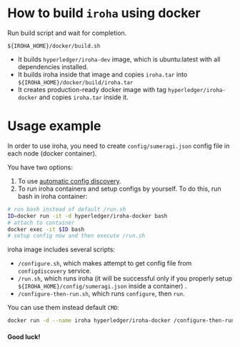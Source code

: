 # How to build `iroha` using docker

Run build script and wait for completion. 
```
${IROHA_HOME}/docker/build.sh
``` 

 - It builds `hyperledger/iroha-dev` image, which is ubuntu:latest with all dependencies installed.
 - It builds iroha inside that image and copies `iroha.tar` into `${IROHA_HOME}/docker/build/iroha.tar`
 - It creates production-ready docker image with tag `hyperledger/iroha-docker` and copies `iroha.tar` inside it.


# Usage example

In order to use iroha, you need to create `config/sumeragi.json` config file in each node (docker container). 

You have two options:

 1. To use [automatic config discovery](./config-discovery/README.md).
 2. To run iroha containers and setup configs by yourself. To do this, run bash in iroha container:
```bash
# run bash instead of default /run.sh
ID=docker run -it -d hyperledger/iroha-docker bash
# attach to container
docker exec -it $ID bash
# setup config now and then execute /run.sh
```

iroha image includes several scripts:
 - `/configure.sh`, which makes attempt to get config file from `configdiscovery` service.
 - `/run.sh`, which runs iroha (it will be successful only if you properly setup `${IROHA_HOME}/config/sumeragi.json` inside a container) .
 - `/configure-then-run.sh`, which runs `configure`, then `run`. 

 You can use them instead default `CMD`:

```bash
docker run -d --name iroha hyperledger/iroha-docker /configure-then-run.sh
```


#### Good luck!
